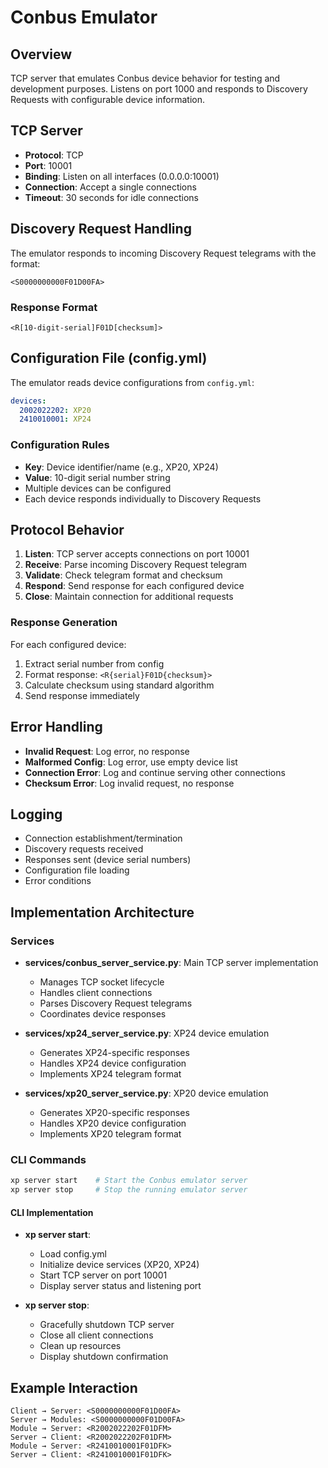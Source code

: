 # Conbus Emulator

## Overview
TCP server that emulates Conbus device behavior for testing and development purposes. Listens on port 1000 and responds to Discovery Requests with configurable device information.

## TCP Server
- **Protocol**: TCP
- **Port**: 10001
- **Binding**: Listen on all interfaces (0.0.0.0:10001)
- **Connection**: Accept a single connections
- **Timeout**: 30 seconds for idle connections

## Discovery Request Handling
The emulator responds to incoming Discovery Request telegrams with the format:
```
<S0000000000F01D00FA>
```

### Response Format
```
<R[10-digit-serial]F01D[checksum]>
```

## Configuration File (config.yml)
The emulator reads device configurations from `config.yml`:

```yaml
devices:
  2002022202: XP20
  2410010001: XP24
```

### Configuration Rules
- **Key**: Device identifier/name (e.g., XP20, XP24)
- **Value**: 10-digit serial number string
- Multiple devices can be configured
- Each device responds individually to Discovery Requests

## Protocol Behavior
1. **Listen**: TCP server accepts connections on port 10001
2. **Receive**: Parse incoming Discovery Request telegram
3. **Validate**: Check telegram format and checksum
4. **Respond**: Send response for each configured device
5. **Close**: Maintain connection for additional requests

### Response Generation
For each configured device:
1. Extract serial number from config
2. Format response: `<R{serial}F01D{checksum}>`
3. Calculate checksum using standard algorithm
4. Send response immediately

## Error Handling
- **Invalid Request**: Log error, no response
- **Malformed Config**: Log error, use empty device list
- **Connection Error**: Log and continue serving other connections
- **Checksum Error**: Log invalid request, no response

## Logging
- Connection establishment/termination
- Discovery requests received
- Responses sent (device serial numbers)
- Configuration file loading
- Error conditions

## Implementation Architecture

### Services
- **services/conbus_server_service.py**: Main TCP server implementation
  - Manages TCP socket lifecycle
  - Handles client connections
  - Parses Discovery Request telegrams
  - Coordinates device responses
  
- **services/xp24_server_service.py**: XP24 device emulation
  - Generates XP24-specific responses
  - Handles XP24 device configuration
  - Implements XP24 telegram format
  
- **services/xp20_server_service.py**: XP20 device emulation
  - Generates XP20-specific responses
  - Handles XP20 device configuration
  - Implements XP20 telegram format

### CLI Commands
```bash
xp server start    # Start the Conbus emulator server
xp server stop     # Stop the running emulator server
```

#### CLI Implementation
- **xp server start**:
  - Load config.yml
  - Initialize device services (XP20, XP24)
  - Start TCP server on port 10001
  - Display server status and listening port
  
- **xp server stop**:
  - Gracefully shutdown TCP server
  - Close all client connections
  - Clean up resources
  - Display shutdown confirmation

## Example Interaction
```
Client → Server: <S0000000000F01D00FA>
Server → Modules: <S0000000000F01D00FA>
Module → Server: <R2002022202F01DFM>
Server → Client: <R2002022202F01DFM>
Module → Server: <R2410010001F01DFK>
Server → Client: <R2410010001F01DFK>
```